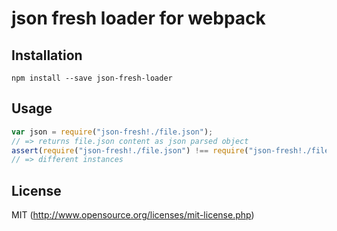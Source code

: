 # json fresh loader for webpack

## Installation

`npm install --save json-fresh-loader`

## Usage

``` javascript
var json = require("json-fresh!./file.json");
// => returns file.json content as json parsed object
assert(require("json-fresh!./file.json") !== require("json-fresh!./file.json"))
// => different instances
```

## License

MIT (http://www.opensource.org/licenses/mit-license.php)
